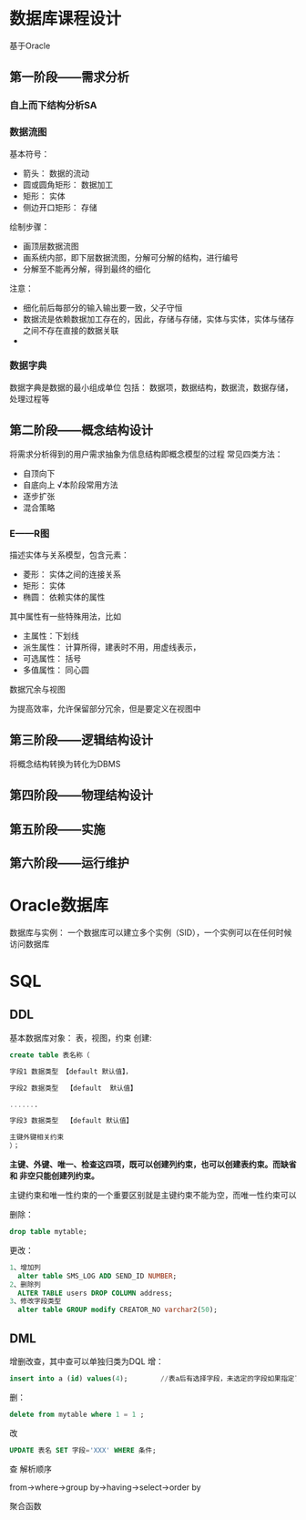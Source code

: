 # 数据库课程设计

基于Oracle

## 第一阶段——需求分析

### 自上而下结构分析SA

### 数据流图

基本符号：
+ 箭头： 数据的流动
+ 圆或圆角矩形： 数据加工
+ 矩形： 实体
+ 侧边开口矩形： 存储

绘制步骤：
+ 画顶层数据流图
+ 画系统内部，即下层数据流图，分解可分解的结构，进行编号
+ 分解至不能再分解，得到最终的细化

注意：
+ 细化前后每部分的输入输出要一致，父子守恒
+ 数据流是依赖数据加工存在的，因此，存储与存储，实体与实体，实体与储存之间不存在直接的数据关联
+

### 数据字典
数据字典是数据的最小组成单位
包括： 数据项，数据结构，数据流，数据存储，处理过程等


## 第二阶段——概念结构设计
将需求分析得到的用户需求抽象为信息结构即概念模型的过程
常见四类方法：
+ 自顶向下
+ 自底向上  √本阶段常用方法
+ 逐步扩张
+ 混合策略

### E——R图
描述实体与关系模型，包含元素：
+ 菱形： 实体之间的连接关系
+ 矩形： 实体
+ 椭圆： 依赖实体的属性

其中属性有一些特殊用法，比如
+ 主属性：下划线
+ 派生属性： 计算所得，建表时不用，用虚线表示，
+ 可选属性： 括号
+ 多值属性： 同心圆

数据冗余与视图

为提高效率，允许保留部分冗余，但是要定义在视图中

## 第三阶段——逻辑结构设计
将概念结构转换为转化为DBMS
## 第四阶段——物理结构设计
## 第五阶段——实施
## 第六阶段——运行维护


# Oracle数据库
数据库与实例： 一个数据库可以建立多个实例（SID），一个实例可以在任何时候访问数据库

# SQL

## DDL

基本数据库对象： 表，视图，约束
创建:
```sql
create table 表名称（

字段1 数据类型 【default 默认值】，

字段2 数据类型  【default  默认值】

.......

字段3 数据类型  【default 默认值】

主键外键相关约束
）；

```

**主键、外键、唯一、检查这四项，既可以创建列约束，也可以创建表约束。而缺省 和 非空只能创建列约束。**

主键约束和唯一性约束的一个重要区别就是主键约束不能为空，而唯一性约束可以

删除：
```sql
drop table mytable;
```

更改：
```sql
1、增加列
  alter table SMS_LOG ADD SEND_ID NUMBER;
2、删除列
  ALTER TABLE users DROP COLUMN address;
3、修改字段类型
  alter table GROUP modify CREATOR_NO varchar2(50);
```

## DML
增删改查，其中查可以单独归类为DQL
增：
```sql
insert into a (id) values(4);        //表a后有选择字段，未选定的字段如果指定了default,则以default的值代替null
```

删：
```sql
delete from mytable where 1 = 1 ;
```

改
```sql
UPDATE 表名 SET 字段='XXX' WHERE 条件;
```

查
解析顺序

from->where->group by->having->select->order by

聚合函数
